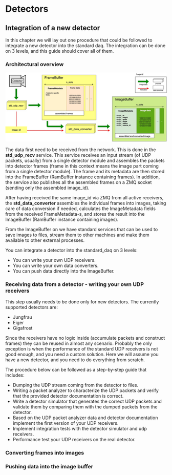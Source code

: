 # Detectors

## Integration of a new detector

In this chapter we will lay out one procedure that could be followed to integrate a new detector into the standard daq. 
The integration can be done on 3 levels, and this guide should cover all of them.

### Architectural overview
![detectors overview](../docs/detectors_overview.jpg)

The data first need to be received from the network. This is done in the **std\_udp\_recv** service. This service 
receives an input stream (of UDP packets, usually) from a single detector module and assembles the packets into 
detector frames (frame in this context means the image part coming from a single detector module). The frame and its 
metadata are then stored into the FrameBuffer (RamBuffer instance containing frames). In addition, the service also 
publishes all the assembled frames on a ZMQ socket (sending only the assembled image_id).

After having received the same image_id via ZMQ from all active receivers, the **std\_data\_converter** assembles the 
individual frames into images, taking care of data conversion if needed, calculates the ImageMetadata fields from the
received FrameMetadata-s, and stores the result into the ImageBuffer (RamBuffer instance containing images).

From the ImageBuffer on we have standard services that can be used to save images to files, stream them to other 
machines and make them available to other external processes.

You can integrate a detector into the standard_daq on 3 levels:

- You can write your own UDP receivers.
- You can write your own data converters.
- You can push data directly into the ImageBuffer.

### Receiving data from a detector - writing your own UDP receivers

This step usually needs to be done only for new detectors. The currently supported detectors are:

- Jungfrau
- Eiger
- Gigafrost

Since the receivers have no logic inside (accumulate packets and construct frames) they can be reused in almost 
any scenario. Probably the only exception is when the performance of the standard UDP receivers is not good enough, 
and you need a custom solution. Here we will assume you have a new detector, and you need to do everything from scratch.

The procedure below can be followed as a step-by-step guide that includes:

- Dumping the UDP stream coming from the detector to files.
- Writing a packet analyzer to characterize the UDP packets and verify that the provided detector documentation is correct.
- Write a detector simulator that generates the correct UDP packets and validate them by comparing them with the dumped 
packets from the detector.
- Based on the UDP packet analyzer data and detector documentation implement the first version of your UDP receivers.
- Implement integration tests with the detector simulator and udp receivers.
- Performance test your UDP receivers on the real detector. 

### Converting frames into images


### Pushing data into the image buffer